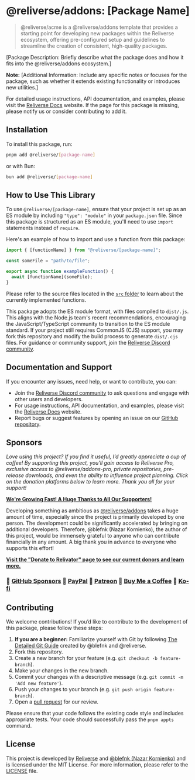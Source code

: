 # @reliverse/addons: [Package Name]

> @reliverse/acme is a @reliverse/addons template that provides a starting point for developing new packages within the Reliverse ecosystem, offering pre-configured setup and guidelines to streamline the creation of consistent, high-quality packages.

[Package Description: Briefly describe what the package does and how it fits into the @reliverse/addons ecosystem.]

**Note:** [Additional Information: Include any specific notes or focuses for the package, such as whether it extends existing functionality or introduces new utilities.]

For detailed usage instructions, API documentation, and examples, please visit the [Reliverse Docs](https://reliverse.org) website. If the page for this package is missing, please notify us or consider contributing to add it.

## Installation

To install this package, run:

```bash
pnpm add @reliverse/[package-name]
```

or with Bun:

```bash
bun add @reliverse/[package-name]
```

## How to Use This Library

To use `@reliverse/[package-name]`, ensure that your project is set up as an ES module by including `"type": "module"` in your `package.json` file. Since this package is structured as an ES module, you'll need to use `import` statements instead of `require`.

Here's an example of how to import and use a function from this package:

```ts
import { [functionName] } from "@reliverse/[package-name]";

const someFile = "path/to/file";

export async function exampleFunction() {
  await [functionName](someFile);
}
```

Please refer to the source files located in the [`src` folder](https://github.com/reliverse/[package-name]/blob/main/src) to learn about the currently implemented functions.

This package adopts the ES module format, with files compiled to `dist/.js`. This aligns with the Node.js team's recent recommendations, encouraging the JavaScript/TypeScript community to transition to the ES module standard. If your project still requires CommonJS (CJS) support, you may fork this repository and modify the build process to generate `dist/.cjs` files. For guidance or community support, join the [Reliverse Discord community](https://discord.gg/C4Z46fHKQ8).

## Documentation and Support

If you encounter any issues, need help, or want to contribute, you can:

- Join the [Reliverse Discord community](https://discord.gg/C4Z46fHKQ8) to ask questions and engage with other users and developers.
- For usage instructions, API documentation, and examples, please visit the [Reliverse Docs](https://reliverse.org) website.
- Report bugs or suggest features by opening an issue on our [GitHub repository](https://github.com/reliverse/[package-name]/issues).

## Sponsors

*Love using this project? If you find it useful, I’d greatly appreciate a cup of coffee! By supporting this project, you'll gain access to Reliverse Pro, exclusive access to @reliverse/addons-pro, private repositories, pre-release downloads, and even the ability to influence project planning. Click on the donation platforms below to learn more. Thank you all for your support!*

**[We're Growing Fast! A Huge Thanks to All Our Supporters!](https://github.com/blefnk/relivator/stargazers)**

Developing something as ambitious as [@reliverse/addons](https://github.com/reliverse/addons) takes a huge amount of time, especially since the project is primarily developed by one person. The development could be significantly accelerated by bringing on additional developers. Therefore, @blefnk (Nazar Kornienko), the author of this project, would be immensely grateful to anyone who can contribute financially in any amount. A big thank you in advance to everyone who supports this effort!

**[Visit the "Donate to Relivator" page to see our current donors and learn more.](https://relivator.reliverse.org/donate)**

### 💚 [GitHub Sponsors](https://github.com/sponsors/blefnk) 🩵 [PayPal](https://paypal.me/blefony) 🧡 [Patreon](https://patreon.com/blefnk) 💛 [Buy Me a Coffee](https://buymeacoffee.com/blefnk) 🩷 [Ko-fi](https://ko-fi.com/blefnk)

## Contributing

We welcome contributions! If you’d like to contribute to the development of this package, please follow these steps:

1. **If you are a beginner:** Familiarize yourself with Git by following [The Detailed Git Guide](https://github.com/blefnk/relivator/blob/main/.github/GITGUIDE.md) created by @blefnk and @reliverse.
2. Fork this repository.
3. Create a new branch for your feature (e.g. `git checkout -b feature-branch`).
4. Make your changes in the new branch.
5. Commit your changes with a descriptive message (e.g. `git commit -m 'Add new feature'`).
6. Push your changes to your branch (e.g. `git push origin feature-branch`).
7. Open a [pull request](https://docs.github.com/en/pull-requests/collaborating-with-pull-requests/proposing-changes-to-your-work-with-pull-requests/about-pull-requests) for our review.

Please ensure that your code follows the existing code style and includes appropriate tests. Your code should successfully pass the `pnpm appts` command.

## License

This project is developed by [Reliverse](https://github.com/orgs/reliverse/repositories) and [@blefnk (Nazar Kornienko)](https://github.com/blefnk) and is licensed under the MIT License. For more information, please refer to the [LICENSE](./LICENSE) file.
